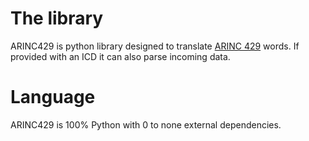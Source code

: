 # The library
ARINC429 is python library designed to translate [ARINC 429](https://en.wikipedia.org/wiki/ARINC_429) words.
If provided with an ICD it can also parse incoming data.
# Language
ARINC429 is 100% Python with 0 to none external dependencies.